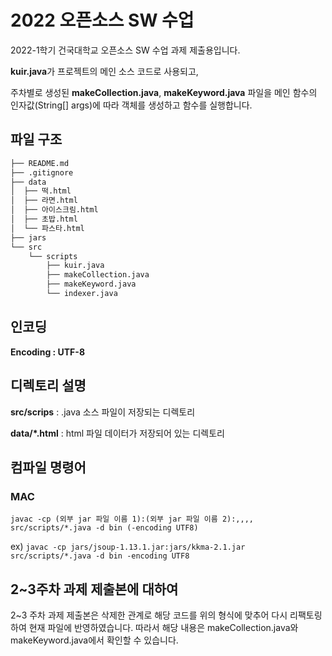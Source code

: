 # 2022 오픈소스 SW 수업

2022-1학기 건국대학교 오픈소스 SW 수업 과제 제출용입니다.

**kuir.java**가 프로젝트의 메인 소스 코드로 사용되고,

주차별로 생성된 **makeCollection.java**, **makeKeyword.java** 파일을 메인 함수의 인자값(String[] args)에 따라 객체를 생성하고 함수를 실행합니다.

## 파일 구조

```bash
├── README.md
├── .gitignore
├── data
│  ├── 떡.html
│  ├── 라면.html
│  ├── 아이스크림.html
│  ├── 초밥.html
│  └── 파스타.html
├── jars
└── src
    └── scripts
        ├── kuir.java
        ├── makeCollection.java
        ├── makeKeyword.java
        └── indexer.java
``` 

## 인코딩

**Encoding : UTF-8**

## 디렉토리 설명

**src/scrips** : .java 소스 파일이 저장되는 디렉토리


**data/*.html** : html 파일 데이터가 저장되어 있는 디렉토리


## 컴파일 명령어

### MAC

`javac -cp (외부 jar 파일 이름 1):(외부 jar 파일 이름 2):,,,, src/scripts/*.java -d bin (-encoding UTF8)`

ex) `javac -cp jars/jsoup-1.13.1.jar:jars/kkma-2.1.jar src/scripts/*.java -d bin -encoding UTF8`

## 2~3주차 과제 제출본에 대하여

2~3 주차 과제 제출본은 삭제한 관계로 해당 코드를 위의 형식에 맞추어 다시 리팩토링하여 현재 파일에 반영하였습니다.
따라서 해당 내용은 makeCollection.java와 makeKeyword.java에서 확인할 수 있습니다.

